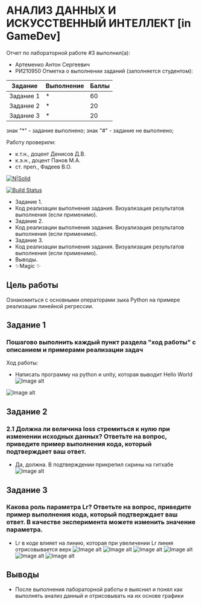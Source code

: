 # АНАЛИЗ ДАННЫХ И ИСКУССТВЕННЫЙ ИНТЕЛЛЕКТ [in GameDev]
Отчет по лабораторной работе #3 выполнил(а):
- Артеменко Антон Сергеевич
- РИ210950
Отметка о выполнении заданий (заполняется студентом):

| Задание | Выполнение | Баллы |
| ------ | ------ | ------ |
| Задание 1 | * | 60 |
| Задание 2 | * | 20 |
| Задание 3 | * | 20 |

знак "*" - задание выполнено; знак "#" - задание не выполнено;

Работу проверили:
- к.т.н., доцент Денисов Д.В.
- к.э.н., доцент Панов М.А.
- ст. преп., Фадеев В.О.

[![N|Solid](https://cldup.com/dTxpPi9lDf.thumb.png)](https://nodesource.com/products/nsolid)

[![Build Status](https://travis-ci.org/joemccann/dillinger.svg?branch=master)](https://travis-ci.org/joemccann/dillinger)

- Задание 1.
- Код реализации выполнения задания. Визуализация результатов выполнения (если применимо).
- Задание 2.
- Код реализации выполнения задания. Визуализация результатов выполнения (если применимо).
- Задание 3.
- Код реализации выполнения задания. Визуализация результатов выполнения (если применимо).
- Выводы.
- ✨Magic ✨

## Цель работы
Ознакомиться с основными операторами зыка Python на примере реализации линейной регрессии.

## Задание 1
### Пошагово выполнить каждый пункт раздела "ход работы" с описанием и примерами реализации задач
Ход работы:

- Написать программу на python и unity, которая выводит Hello World
![Image alt](https://github.com/sdfdfsff/DA-in-GameDev-lab1/blob/main/lab1/Screenshot_1.png)

![Image alt](https://github.com/sdfdfsff/DA-in-GameDev-lab1/blob/main/lab1/Screenshot_2.png)

## Задание 2
### 2.1 Должна ли величина loss стремиться к нулю при изменении исходных данных? Ответьте на вопрос, приведите пример выполнения кода, который подтверждает ваш ответ.

- Да, должна. В подтверждении прикрепил скрины на гитхабе
![Image alt](https://github.com/sdfdfsff/DA-in-GameDev-lab1/blob/main/lab1/Screenshot_5.png)
## Задание 3
### Какова роль параметра Lr? Ответьте на вопрос, приведите пример выполнения кода, который подтверждает ваш ответ. В качестве эксперимента можете изменить значение параметра.

- Lr в коде влияет на линию, которая при увеличении Lr линия отрисовывается верх
![Image alt](https://github.com/sdfdfsff/DA-in-GameDev-lab1/blob/main/lab1/Screenshot_6.png)
![Image alt](https://github.com/sdfdfsff/DA-in-GameDev-lab1/blob/main/lab1/Screenshot_7.png)
![Image alt](https://github.com/sdfdfsff/DA-in-GameDev-lab1/blob/main/lab1/Screenshot_8.png)
![Image alt](https://github.com/sdfdfsff/DA-in-GameDev-lab1/blob/main/lab1/Screenshot_9.png)
![Image alt](https://github.com/sdfdfsff/DA-in-GameDev-lab1/blob/main/lab1/Screenshot_10.png)
![Image alt](https://github.com/sdfdfsff/DA-in-GameDev-lab1/blob/main/lab1/Screenshot_11.png)
## Выводы

- После выполнения лабораторной работы я выяснил и понял как выполнять анализ данный и отрисовывать на их основе графики
